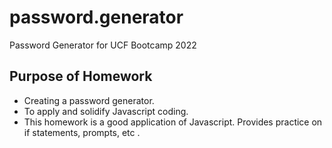 # password.generator
Password Generator for UCF Bootcamp 2022

## Purpose of Homework
- Creating a password generator. 
- To apply and solidify Javascript coding.
- This homework is a good application of Javascript. Provides practice on if statements, prompts, etc .  
